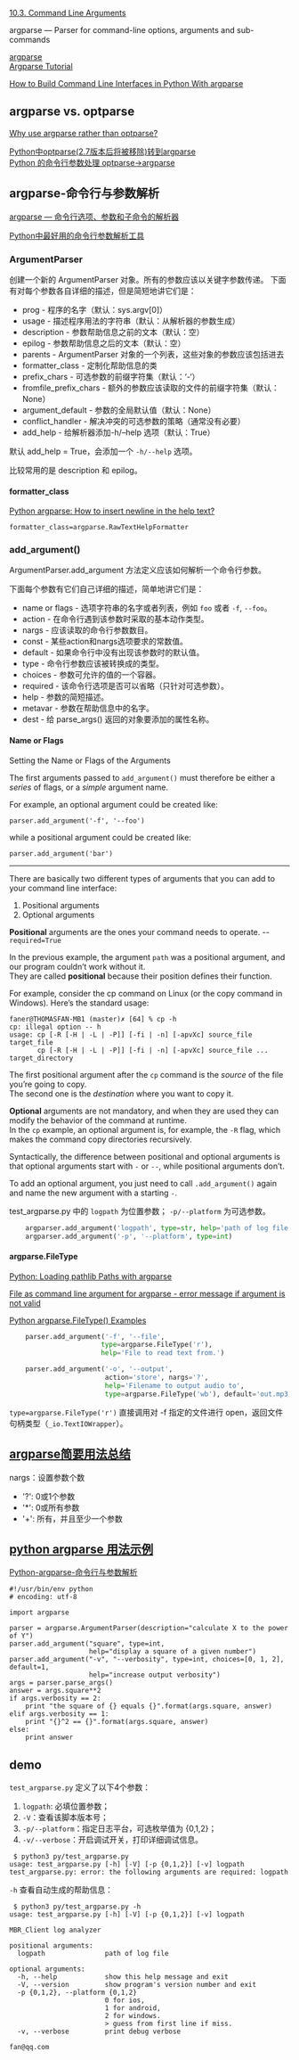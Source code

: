 
[10.3. Command Line Arguments](https://docs.python.org/3.7/tutorial/stdlib.html#command-line-arguments)  

argparse — Parser for command-line options, arguments and sub-commands

[argparse](https://docs.python.org/3/library/argparse.html?highlight=textiowrapper)  
[Argparse Tutorial](https://docs.python.org/3/howto/argparse.html)  

[How to Build Command Line Interfaces in Python With argparse](https://realpython.com/command-line-interfaces-python-argparse/)  

## argparse vs. optparse

[Why use argparse rather than optparse?](https://stackoverflow.com/questions/3217673/why-use-argparse-rather-than-optparse)

[Python中optparse(2.7版本后将被移除)转到argparse](https://blog.csdn.net/AnthongDai/article/details/78857177)  
[Python 的命令行参数处理 optparse->argparse](https://www.cnblogs.com/raybiolee/p/4225362.html)  

## argparse-命令行与参数解析

[argparse — 命令行选项、参数和子命令的解析器](https://www.cnblogs.com/xiaofeiIDO/p/6154953.html)

[Python中最好用的命令行参数解析工具](https://juejin.im/post/5c6958fd6fb9a049ff4eab60)  

### ArgumentParser

创建一个新的 ArgumentParser 对象。所有的参数应该以关键字参数传递。
下面有对每个参数各自详细的描述，但是简短地讲它们是：

- prog - 程序的名字（默认：sys.argv[0]）  
- usage - 描述程序用法的字符串（默认：从解析器的参数生成）  
- description - 参数帮助信息之前的文本（默认：空）  
- epilog - 参数帮助信息之后的文本（默认：空）  
- parents - ArgumentParser 对象的一个列表，这些对象的参数应该包括进去  
- formatter_class - 定制化帮助信息的类  
- prefix_chars - 可选参数的前缀字符集（默认：‘-‘）  
- fromfile_prefix_chars - 额外的参数应该读取的文件的前缀字符集（默认：None）  
- argument_default - 参数的全局默认值（默认：None）  
- conflict_handler - 解决冲突的可选参数的策略（通常没有必要）  
- add_help - 给解析器添加-h/–help 选项（默认：True）  

默认 add_help = True，会添加一个 `-h/--help` 选项。

比较常用的是 description 和 epilog。

#### formatter_class

[Python argparse: How to insert newline in the help text?](https://stackoverflow.com/questions/3853722/python-argparse-how-to-insert-newline-in-the-help-text)

```
formatter_class=argparse.RawTextHelpFormatter
```

### add_argument()

ArgumentParser.add_argument 方法定义应该如何解析一个命令行参数。

下面每个参数有它们自己详细的描述，简单地讲它们是：

- name or flags - 选项字符串的名字或者列表，例如 `foo` 或者 `-f`, `--foo`。  
- action - 在命令行遇到该参数时采取的基本动作类型。  
- nargs - 应该读取的命令行参数数目。  
- const - 某些action和nargs选项要求的常数值。  
- default - 如果命令行中没有出现该参数时的默认值。  
- type - 命令行参数应该被转换成的类型。  
- choices - 参数可允许的值的一个容器。  
- required - 该命令行选项是否可以省略（只针对可选参数）。  
- help - 参数的简短描述。  
- metavar - 参数在帮助信息中的名字。  
- dest - 给 parse_args() 返回的对象要添加的属性名称。  

#### Name or Flags

Setting the Name or Flags of the Arguments

The first arguments passed to `add_argument()` must therefore be either a *series* of flags, or a *simple* argument name. 

For example, an optional argument could be created like:

```
parser.add_argument('-f', '--foo')
```

while a positional argument could be created like:

```
parser.add_argument('bar')
```

---

There are basically two different types of arguments that you can add to your command line interface:

1. Positional arguments  
2. Optional arguments  

**Positional** arguments are the ones your command needs to operate. -- `required=True`

In the previous example, the argument `path` was a positional argument, and our program couldn’t work without it.  
They are called **positional** because their position defines their function.

For example, consider the cp command on Linux (or the copy command in Windows). 
Here’s the standard usage:

```
faner@THOMASFAN-MB1 (master)✗ [64] % cp -h
cp: illegal option -- h
usage: cp [-R [-H | -L | -P]] [-fi | -n] [-apvXc] source_file target_file
       cp [-R [-H | -L | -P]] [-fi | -n] [-apvXc] source_file ... target_directory
```

The first positional argument after the `cp` command is the *source* of the file you’re going to copy.  
The second one is the *destination* where you want to copy it.  

**Optional** arguments are not mandatory, and when they are used they can modify the behavior of the command at runtime.  
In the `cp` example, an optional argument is, for example, the `-R` flag, which makes the command copy directories recursively.

Syntactically, the difference between positional and optional arguments is that optional arguments start with `-` or `--`, while positional arguments don’t.

To add an optional argument, you just need to call `.add_argument()` again and name the new argument with a starting `-`.

test_argparse.py 中的 `logpath` 为位置参数； `-p/--platform` 为可选参数。

```Python
    argparser.add_argument('logpath', type=str, help='path of log file')
    argparser.add_argument('-p', '--platform', type=int)
```

#### argparse.FileType

[Python: Loading pathlib Paths with argparse](https://dusty.phillips.codes/2018/08/13/python-loading-pathlib-paths-with-argparse/)

[File as command line argument for argparse - error message if argument is not valid](https://stackoverflow.com/questions/11540854/file-as-command-line-argument-for-argparse-error-message-if-argument-is-not-va)

[Python argparse.FileType() Examples](https://www.programcreek.com/python/example/5080/argparse.FileType)

```Python
    parser.add_argument('-f', '--file',
                       type=argparse.FileType('r'),
                       help='File to read text from.')

    parser.add_argument('-o', '--output',
                        action='store', nargs='?',
                        help='Filename to output audio to',
                        type=argparse.FileType('wb'), default='out.mp3')
```

`type=argparse.FileType('r')` 直接调用对 -f 指定的文件进行 open，返回文件句柄类型（`_io.TextIOWrapper`）。

## [argparse简要用法总结](http://vra.github.io/2017/12/02/argparse-usage/)

nargs：设置参数个数

- '?': 0或1个参数  
- '*': 0或所有参数  
- '+': 所有，并且至少一个参数  

## [python argparse 用法示例](https://blog.csdn.net/u010472607/article/details/77321086)

[Python-argparse-命令行与参数解析](https://zhuanlan.zhihu.com/p/34395749)  

```
#!/usr/bin/env python
# encoding: utf-8

import argparse

parser = argparse.ArgumentParser(description="calculate X to the power of Y")
parser.add_argument("square", type=int,
                    help="display a square of a given number")
parser.add_argument("-v", "--verbosity", type=int, choices=[0, 1, 2], default=1,
                    help="increase output verbosity")
args = parser.parse_args()
answer = args.square**2
if args.verbosity == 2:
    print "the square of {} equals {}".format(args.square, answer)
elif args.verbosity == 1:
    print "{}^2 == {}".format(args.square, answer)
else:
    print answer
```

## demo

`test_argparse.py` 定义了以下4个参数：

1. `logpath`: 必填位置参数；  
2. `-V`：查看该脚本版本号；  
3. `-p/--platform`：指定日志平台，可选枚举值为 {0,1,2}；  
4. `-v/--verbose`：开启调试开关，打印详细调试信息。

```
 $ python3 py/test_argparse.py
usage: test_argparse.py [-h] [-V] [-p {0,1,2}] [-v] logpath
test_argparse.py: error: the following arguments are required: logpath
```

`-h` 查看自动生成的帮助信息：

```
 $ python3 py/test_argparse.py -h
usage: test_argparse.py [-h] [-V] [-p {0,1,2}] [-v] logpath

MBR_Client log analyzer

positional arguments:
  logpath               path of log file

optional arguments:
  -h, --help            show this help message and exit
  -V, --version         show program's version number and exit
  -p {0,1,2}, --platform {0,1,2}
                        0 for ios,
                        1 for android,
                        2 for windows.
                        > guess from first line if miss.
  -v, --verbose         print debug verbose

fan@qq.com
```
